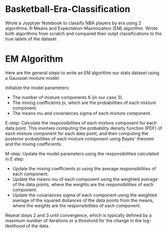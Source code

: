 # Basketball-Era-Classification
Wrote a Juyptyer Notebook to classify NBA players by era using 2 algorithms: K-Means and Expectation-Maximization (EM) algorithm. Wrote both algorithms from scratch and compared their outpt classifications to the true labels of the dataset

# EM Algorithm
 
Here are the general steps to write an EM algorithm our stats dataset using a Gaussian mixture model:

Initialize the model parameters:
 - The number of mixture components K (in our case 3).
 - The mixing coefficients pi, which are the probabilities of each mixture component. 
 - The means mu and covariances sigma of each mixture component.

E-step: Calculate the responsibilities of each mixture component for each data point. This involves computing the probability density function (PDF) of each mixture component for each data point, and then computing the posterior probabilities of each mixture component using Bayes' theorem and the mixing coefficients.

M-step: Update the model parameters using the responsibilities calculated in E step:

 - Update the mixing coefficients pi using the average responsibilities of each component.
 - Update the means mu of each component using the weighted average of the data points, where the weights are the responsibilities of each component.
 - Update the covariances sigma of each component using the weighted average of the squared distances of the data points from the means, where the weights are the responsibilities of each component.

Repeat steps 2 and 3 until convergence, which is typically defined by a maximum number of iterations or a threshold for the change in the log-likelihood of the data.
